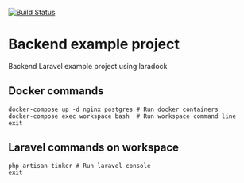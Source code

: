 [![Build Status](https://travis-ci.com/marcelobbfonseca/animal-shelters.svg?branch=master)](https://travis-ci.com/marcelobbfonseca/animal-shelters) 

# Backend example project

Backend Laravel example project using laradock


## Docker commands
    docker-compose up -d nginx postgres # Run docker containers
    docker-compose exec workspace bash  # Run workspace command line
    exit

## Laravel commands on workspace
    php artisan tinker # Run laravel console
    exit